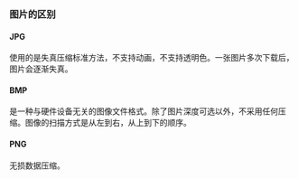 ### 图片的区别

#### JPG

使用的是失真压缩标准方法，不支持动画，不支持透明色。一张图片多次下载后，图片会逐渐失真。

#### BMP

是一种与硬件设备无关的图像文件格式。除了图片深度可选以外，不采用任何压缩。图像的扫描方式是从左到右，从上到下的顺序。

#### PNG

无损数据压缩。